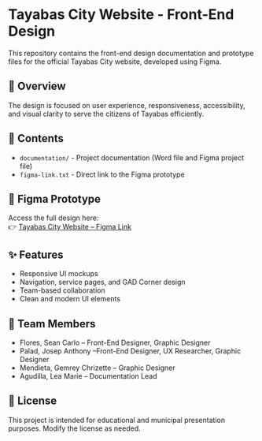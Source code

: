 # Tayabas City Website - Front-End Design

This repository contains the front-end design documentation and prototype files for the official Tayabas City website, developed using Figma.

## 📌 Overview

The design is focused on user experience, responsiveness, accessibility, and visual clarity to serve the citizens of Tayabas efficiently.

## 📁 Contents

- `documentation/` - Project documentation (Word file and Figma project file)
- `figma-link.txt` - Direct link to the Figma prototype

## 📎 Figma Prototype

Access the full design here:  
👉 [Tayabas City Website – Figma Link](https://www.figma.com/proto/LKDIdbPUCmVHFxicrgrOVb?node-id=0-1&t=hv6jQ5YIiD3Y4cs0-6)

## ✨ Features

- Responsive UI mockups
- Navigation, service pages, and GAD Corner design
- Team-based collaboration
- Clean and modern UI elements

## 🤝 Team Members

- Flores, Sean Carlo – Front-End Designer, Graphic Designer
- Palad, Josep Anthony –Front-End Designer, UX Researcher, Graphic Designer
- Mendieta, Gemrey Chrizette – Graphic Designer
- Agudilla, Lea Marie – Documentation Lead


## 📄 License

This project is intended for educational and municipal presentation purposes. Modify the license as needed.
